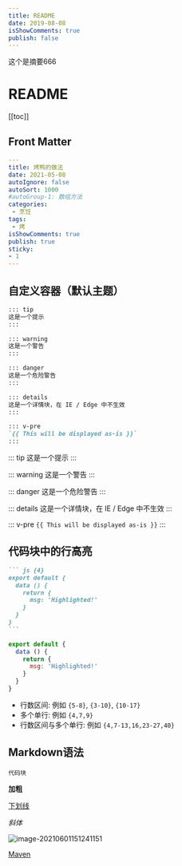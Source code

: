 ```yaml
---
title: README
date: 2019-08-08
isShowComments: true
publish: false
---
```


这个是摘要666

<!-- more -->

# README

[[toc]]

## Front Matter

```yaml
---
title: 烤鸭的做法
date: 2021-05-08
autoIgnore: false
autoSort: 1000
#autoGroup-1: 数组方法
categories:
 - 烹饪
tags:
 - 烤
isShowComments: true
publish: true
sticky:
- 1
---
```

##  自定义容器（默认主题）

```markdown
::: tip
这是一个提示
:::

::: warning
这是一个警告
:::

::: danger
这是一个危险警告
:::

::: details
这是一个详情块，在 IE / Edge 中不生效
:::

::: v-pre
`{{ This will be displayed as-is }}`
:::
```

::: tip
这是一个提示
:::

::: warning
这是一个警告
:::

::: danger
这是一个危险警告
:::

::: details
这是一个详情块，在 IE / Edge 中不生效
:::

::: v-pre
`{{ This will be displayed as-is }}`
:::

##  代码块中的行高亮

~~~markdown
``` js {4}
export default {
  data () {
    return {
      msg: 'Highlighted!'
    }
  }
}
```
~~~

``` js {4}
export default {
  data () {
    return {
      msg: 'Highlighted!'
    }
  }
}
```

- 行数区间: 例如 `{5-8}`, `{3-10}`, `{10-17}`
- 多个单行: 例如 `{4,7,9}`
- 行数区间与多个单行: 例如 `{4,7-13,16,23-27,40}`

## Markdown语法

`代码块`

**加粗**

<u>下划线</u>

*斜体*

![image-20210601151241151](media/README.assets/image-20210601151241151.png)

[Maven](/docs/hou-duan/java/maven)
